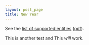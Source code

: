 ```yaml
---
layout: post_page
title: New Year
---
```


See the [list of supported entities][ent_html] ([pdf][ent_pdf]).

[ent_html]: http://maruku.rubyforge.org/entity_test.html
[ent_pdf]: http://maruku.rubyforge.org/entity_test.pdf


This is another test and This *will* work.


<script src="http://www.google-analytics.com/urchin.js" type="text/javascript">
</script>
<script type="text/javascript">
_uacct = "UA-155626-2";
urchinTracker();
</script>
